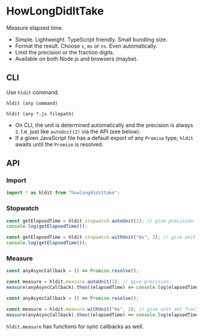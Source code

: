 # HowLongDidItTake

Measure elapsed time.

- Simple. Lightweight. TypeScript friendly. Small bundling size.
- Format the result. Choose `s`, `ms` or `ns`. Even automatically.
- Limit the precision or the fraction digits.
- Available on both Node.js and browsers (maybe).


## CLI

Use `hldit` command.

```text
hldit (any command)
```

```text
hldit (any *.js filepath)
```

- On CLI, the unit is determined automatically and the precision is always `2`. I.e. just like `autoUnit(2)` via the API (see below).
- If a given JavaScript file has a default export of any `Promise` type, `hldit` awaits until the `Promise` is resolved.


## API

### Import

```js
import * as hldit from "howlongdidittake";
```

### Stopwatch

```js
const getElapsedTime = hldit.stopwatch.autoUnit(2); // give precision
console.log(getElapsedTime());
```

```js
const getElapsedTime = hldit.stopwatch.withUnit("ms", 2); // give unit and fraction digits
console.log(getElapsedTime());
```

### Measure

```js
const anyAsyncCallback = () => Promise.resolve();

const measure = hldit.measure.autoUnit(2); // give precision
measure(anyAsyncCallback).then((elapsedTime) => console.log(elapsedTime));
```

```js
const anyAsyncCallback = () => Promise.resolve();

const measure = hldit.measure.withUnit("ms", 2); // give unit ant fraction digits
measure(anyAsyncCallback).then((elapsedTime) => console.log(elapsedTime));
```

`hldit.measure` has functions for sync callbacks as well.
